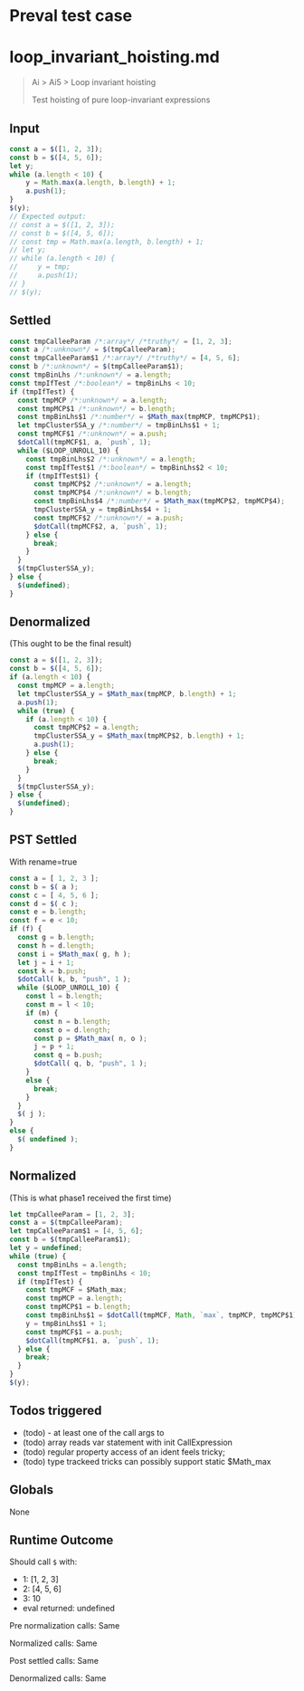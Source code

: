 # Preval test case

# loop_invariant_hoisting.md

> Ai > Ai5 > Loop invariant hoisting
>
> Test hoisting of pure loop-invariant expressions

## Input

`````js filename=intro
const a = $([1, 2, 3]);
const b = $([4, 5, 6]);
let y;
while (a.length < 10) {
    y = Math.max(a.length, b.length) + 1;
    a.push(1);
}
$(y);
// Expected output:
// const a = $([1, 2, 3]);
// const b = $([4, 5, 6]);
// const tmp = Math.max(a.length, b.length) + 1;
// let y;
// while (a.length < 10) {
//     y = tmp;
//     a.push(1);
// }
// $(y);
`````


## Settled


`````js filename=intro
const tmpCalleeParam /*:array*/ /*truthy*/ = [1, 2, 3];
const a /*:unknown*/ = $(tmpCalleeParam);
const tmpCalleeParam$1 /*:array*/ /*truthy*/ = [4, 5, 6];
const b /*:unknown*/ = $(tmpCalleeParam$1);
const tmpBinLhs /*:unknown*/ = a.length;
const tmpIfTest /*:boolean*/ = tmpBinLhs < 10;
if (tmpIfTest) {
  const tmpMCP /*:unknown*/ = a.length;
  const tmpMCP$1 /*:unknown*/ = b.length;
  const tmpBinLhs$1 /*:number*/ = $Math_max(tmpMCP, tmpMCP$1);
  let tmpClusterSSA_y /*:number*/ = tmpBinLhs$1 + 1;
  const tmpMCF$1 /*:unknown*/ = a.push;
  $dotCall(tmpMCF$1, a, `push`, 1);
  while ($LOOP_UNROLL_10) {
    const tmpBinLhs$2 /*:unknown*/ = a.length;
    const tmpIfTest$1 /*:boolean*/ = tmpBinLhs$2 < 10;
    if (tmpIfTest$1) {
      const tmpMCP$2 /*:unknown*/ = a.length;
      const tmpMCP$4 /*:unknown*/ = b.length;
      const tmpBinLhs$4 /*:number*/ = $Math_max(tmpMCP$2, tmpMCP$4);
      tmpClusterSSA_y = tmpBinLhs$4 + 1;
      const tmpMCF$2 /*:unknown*/ = a.push;
      $dotCall(tmpMCF$2, a, `push`, 1);
    } else {
      break;
    }
  }
  $(tmpClusterSSA_y);
} else {
  $(undefined);
}
`````


## Denormalized
(This ought to be the final result)

`````js filename=intro
const a = $([1, 2, 3]);
const b = $([4, 5, 6]);
if (a.length < 10) {
  const tmpMCP = a.length;
  let tmpClusterSSA_y = $Math_max(tmpMCP, b.length) + 1;
  a.push(1);
  while (true) {
    if (a.length < 10) {
      const tmpMCP$2 = a.length;
      tmpClusterSSA_y = $Math_max(tmpMCP$2, b.length) + 1;
      a.push(1);
    } else {
      break;
    }
  }
  $(tmpClusterSSA_y);
} else {
  $(undefined);
}
`````


## PST Settled
With rename=true

`````js filename=intro
const a = [ 1, 2, 3 ];
const b = $( a );
const c = [ 4, 5, 6 ];
const d = $( c );
const e = b.length;
const f = e < 10;
if (f) {
  const g = b.length;
  const h = d.length;
  const i = $Math_max( g, h );
  let j = i + 1;
  const k = b.push;
  $dotCall( k, b, "push", 1 );
  while ($LOOP_UNROLL_10) {
    const l = b.length;
    const m = l < 10;
    if (m) {
      const n = b.length;
      const o = d.length;
      const p = $Math_max( n, o );
      j = p + 1;
      const q = b.push;
      $dotCall( q, b, "push", 1 );
    }
    else {
      break;
    }
  }
  $( j );
}
else {
  $( undefined );
}
`````


## Normalized
(This is what phase1 received the first time)

`````js filename=intro
let tmpCalleeParam = [1, 2, 3];
const a = $(tmpCalleeParam);
let tmpCalleeParam$1 = [4, 5, 6];
const b = $(tmpCalleeParam$1);
let y = undefined;
while (true) {
  const tmpBinLhs = a.length;
  const tmpIfTest = tmpBinLhs < 10;
  if (tmpIfTest) {
    const tmpMCF = $Math_max;
    const tmpMCP = a.length;
    const tmpMCP$1 = b.length;
    const tmpBinLhs$1 = $dotCall(tmpMCF, Math, `max`, tmpMCP, tmpMCP$1);
    y = tmpBinLhs$1 + 1;
    const tmpMCF$1 = a.push;
    $dotCall(tmpMCF$1, a, `push`, 1);
  } else {
    break;
  }
}
$(y);
`````


## Todos triggered


- (todo) - at least one of the call args to
- (todo) array reads var statement with init CallExpression
- (todo) regular property access of an ident feels tricky;
- (todo) type trackeed tricks can possibly support static $Math_max


## Globals


None


## Runtime Outcome


Should call `$` with:
 - 1: [1, 2, 3]
 - 2: [4, 5, 6]
 - 3: 10
 - eval returned: undefined

Pre normalization calls: Same

Normalized calls: Same

Post settled calls: Same

Denormalized calls: Same

